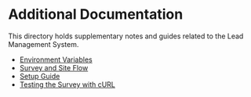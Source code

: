 # Additional Documentation

This directory holds supplementary notes and guides related to the Lead Management System.

- [Environment Variables](environment-variables.md)
- [Survey and Site Flow](survey-flow.md)
- [Setup Guide](setup-guide.md)
- [Testing the Survey with cURL](survey-testing.md)
